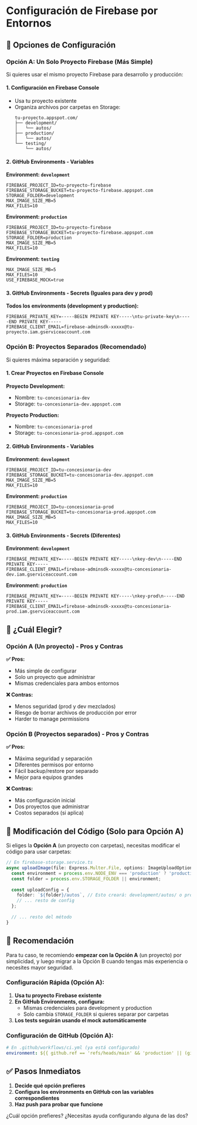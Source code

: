 # Configuración de Firebase por Entornos

## 🎯 Opciones de Configuración

### Opción A: Un Solo Proyecto Firebase (Más Simple)

Si quieres usar el mismo proyecto Firebase para desarrollo y producción:

#### 1. Configuración en Firebase Console
- Usa tu proyecto existente
- Organiza archivos por carpetas en Storage:
  ```
  tu-proyecto.appspot.com/
  ├── development/
  │   └── autos/
  ├── production/
  │   └── autos/
  └── testing/
      └── autos/
  ```

#### 2. GitHub Environments - Variables

**Environment: `development`**
```
FIREBASE_PROJECT_ID=tu-proyecto-firebase
FIREBASE_STORAGE_BUCKET=tu-proyecto-firebase.appspot.com
STORAGE_FOLDER=development
MAX_IMAGE_SIZE_MB=5
MAX_FILES=10
```

**Environment: `production`**
```
FIREBASE_PROJECT_ID=tu-proyecto-firebase
FIREBASE_STORAGE_BUCKET=tu-proyecto-firebase.appspot.com
STORAGE_FOLDER=production
MAX_IMAGE_SIZE_MB=5
MAX_FILES=10
```

**Environment: `testing`**
```
MAX_IMAGE_SIZE_MB=5
MAX_FILES=10
USE_FIREBASE_MOCK=true
```

#### 3. GitHub Environments - Secrets (Iguales para dev y prod)

**Todos los environments (development y production):**
```
FIREBASE_PRIVATE_KEY=-----BEGIN PRIVATE KEY-----\ntu-private-key\n-----END PRIVATE KEY-----
FIREBASE_CLIENT_EMAIL=firebase-adminsdk-xxxxx@tu-proyecto.iam.gserviceaccount.com
```

### Opción B: Proyectos Separados (Recomendado)

Si quieres máxima separación y seguridad:

#### 1. Crear Proyectos en Firebase Console

**Proyecto Development:**
- Nombre: `tu-concesionaria-dev`
- Storage: `tu-concesionaria-dev.appspot.com`

**Proyecto Production:**
- Nombre: `tu-concesionaria-prod`
- Storage: `tu-concesionaria-prod.appspot.com`

#### 2. GitHub Environments - Variables

**Environment: `development`**
```
FIREBASE_PROJECT_ID=tu-concesionaria-dev
FIREBASE_STORAGE_BUCKET=tu-concesionaria-dev.appspot.com
MAX_IMAGE_SIZE_MB=5
MAX_FILES=10
```

**Environment: `production`**
```
FIREBASE_PROJECT_ID=tu-concesionaria-prod
FIREBASE_STORAGE_BUCKET=tu-concesionaria-prod.appspot.com
MAX_IMAGE_SIZE_MB=5
MAX_FILES=10
```

#### 3. GitHub Environments - Secrets (Diferentes)

**Environment: `development`**
```
FIREBASE_PRIVATE_KEY=-----BEGIN PRIVATE KEY-----\nkey-dev\n-----END PRIVATE KEY-----
FIREBASE_CLIENT_EMAIL=firebase-adminsdk-xxxxx@tu-concesionaria-dev.iam.gserviceaccount.com
```

**Environment: `production`**
```
FIREBASE_PRIVATE_KEY=-----BEGIN PRIVATE KEY-----\nkey-prod\n-----END PRIVATE KEY-----
FIREBASE_CLIENT_EMAIL=firebase-adminsdk-xxxxx@tu-concesionaria-prod.iam.gserviceaccount.com
```

## 🤔 ¿Cuál Elegir?

### Opción A (Un proyecto) - Pros y Contras

**✅ Pros:**
- Más simple de configurar
- Solo un proyecto que administrar
- Mismas credenciales para ambos entornos

**❌ Contras:**
- Menos seguridad (prod y dev mezclados)
- Riesgo de borrar archivos de producción por error
- Harder to manage permissions

### Opción B (Proyectos separados) - Pros y Contras

**✅ Pros:**
- Máxima seguridad y separación
- Diferentes permisos por entorno
- Fácil backup/restore por separado
- Mejor para equipos grandes

**❌ Contras:**
- Más configuración inicial
- Dos proyectos que administrar
- Costos separados (si aplica)

## 🔧 Modificación del Código (Solo para Opción A)

Si eliges la **Opción A** (un proyecto con carpetas), necesitas modificar el código para usar carpetas:

```typescript
// En firebase-storage.service.ts
async uploadImage(file: Express.Multer.File, options: ImageUploadOptions = {}) {
  const environment = process.env.NODE_ENV === 'production' ? 'production' : 'development';
  const folder = process.env.STORAGE_FOLDER || environment;
  
  const uploadConfig = {
    folder: `${folder}/autos`, // Esto creará: development/autos/ o production/autos/
    // ... resto de config
  };
  
  // ... resto del método
}
```

## 🚀 Recomendación

Para tu caso, te recomiendo **empezar con la Opción A** (un proyecto) por simplicidad, y luego migrar a la Opción B cuando tengas más experiencia o necesites mayor seguridad.

### Configuración Rápida (Opción A):

1. **Usa tu proyecto Firebase existente**
2. **En GitHub Environments, configura:**
   - Mismas credenciales para development y production
   - Solo cambia `STORAGE_FOLDER` si quieres separar por carpetas
3. **Los tests seguirán usando el mock automáticamente**

### Configuración de GitHub (Opción A):

```yaml
# En .github/workflows/ci.yml (ya está configurado)
environment: ${{ github.ref == 'refs/heads/main' && 'production' || (github.ref == 'refs/heads/develop' && 'development' || 'testing') }}
```

## ✅ Pasos Inmediatos

1. **Decide qué opción prefieres**
2. **Configura los environments en GitHub con las variables correspondientes**
3. **Haz push para probar que funcione**

¿Cuál opción prefieres? ¿Necesitas ayuda configurando alguna de las dos? 